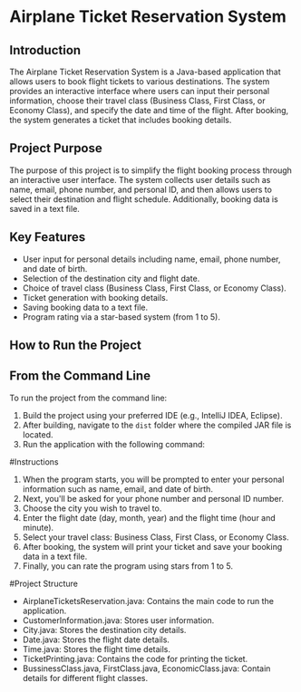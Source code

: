 # Airplane Ticket Reservation System

## Introduction

The Airplane Ticket Reservation System is a Java-based application that allows users to book flight tickets to various destinations. The system provides an interactive interface where users can input their personal information, choose their travel class (Business Class, First Class, or Economy Class), and specify the date and time of the flight. After booking, the system generates a ticket that includes booking details.

## Project Purpose

The purpose of this project is to simplify the flight booking process through an interactive user interface. The system collects user details such as name, email, phone number, and personal ID, and then allows users to select their destination and flight schedule. Additionally, booking data is saved in a text file.

## Key Features

- User input for personal details including name, email, phone number, and date of birth.
- Selection of the destination city and flight date.
- Choice of travel class (Business Class, First Class, or Economy Class).
- Ticket generation with booking details.
- Saving booking data to a text file.
- Program rating via a star-based system (from 1 to 5).

## How to Run the Project

## From the Command Line

To run the project from the command line:

1. Build the project using your preferred IDE (e.g., IntelliJ IDEA, Eclipse).
2. After building, navigate to the `dist` folder where the compiled JAR file is located.
3. Run the application with the following command:

  #Instructions
1. When the program starts, you will be prompted to enter your personal information such as name, email, and date of birth.
2. Next, you'll be asked for your phone number and personal ID number.
3. Choose the city you wish to travel to.
4. Enter the flight date (day, month, year) and the flight time (hour and minute).
5. Select your travel class: Business Class, First Class, or Economy Class.
6. After booking, the system will print your ticket and save your booking data in a text file.
7. Finally, you can rate the program using stars from 1 to 5.

#Project Structure
- AirplaneTicketsReservation.java: Contains the main code to run the application.
- CustomerInformation.java: Stores user information.
- City.java: Stores the destination city details.
- Date.java: Stores the flight date details.
- Time.java: Stores the flight time details.
- TicketPrinting.java: Contains the code for printing the ticket.
- BussinessClass.java, FirstClass.java, EconomicClass.java: Contain details for different flight classes.

